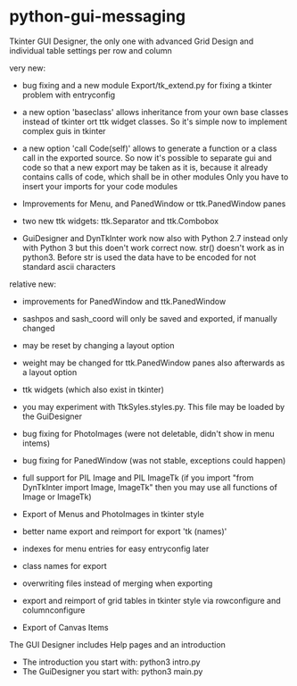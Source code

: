 # python-gui-messaging
Tkinter GUI Designer, the only one with advanced Grid Design
and individual table settings per row and column

very new:

- bug fixing and a new module Export/tk_extend.py for fixing a tkinter problem with entryconfig

- a new option 'baseclass' allows inheritance from your own base classes instead of tkinter ort ttk widget classes.
  So it's simple now to implement complex guis in tkinter

- a new option 'call Code(self)' allows to generate a function or a class call in the exported source.
  So now it's possible to separate gui and code so that a new export may be taken as it is, because
  it already contains calls of code, which shall be in other modules
  Only you have to insert your imports for your code modules


- Improvements for Menu, and PanedWindow or ttk.PanedWindow panes

- two new ttk widgets: ttk.Separator and ttk.Combobox

- GuiDesigner and DynTkInter work now also with Python 2.7 instead only with Python 3
    but this doen't work correct now. str() doesn't work as in python3. Before str is used
    the data have to be encoded for not standard ascii characters

relative new:

- improvements for PanedWindow and ttk.PanedWindow
- sashpos and sash_coord will only be saved and exported, if manually changed
- may be reset by changing a layout option
- weight may be changed for ttk.PanedWindow panes also afterwards as a layout option

- ttk widgets (which also exist in tkinter)
- you may experiment with TtkSyles.styles.py. This file may be loaded by the GuiDesigner

- bug fixing for PhotoImages (were not deletable, didn't show in menu intems)
- bug fixing for PanedWindow (was not stable, exceptions could happen)

- full support for PIL Image and PIL ImageTk
  (if you import "from DynTkInter import Image, ImageTk"
  then you may use all functions of Image or ImageTk)
- Export of Menus and PhotoImages in tkinter style
- better name export and reimport for export 'tk (names)' 
- indexes for menu entries for easy entryconfig later
- class names for export
- overwriting files instead of merging when exporting
- export and reimport of grid tables in tkinter style
  via rowconfigure and columnconfigure
- Export of Canvas Items


The GUI Designer includes Help pages and an introduction

- The introduction you start with: python3 intro.py
- The GuiDesigner you start with: python3 main.py
